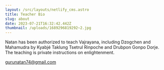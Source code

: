 ```yaml
---
layout: /src/layouts/netlify_cms.astro
title: Teacher Bio
slug: about
date: 2023-07-21T16:32:42.442Z
thumbnail: /uploads/1689296819292~2.jpg
---
```

Natan has been authorized to teach Vajrayana, including Dzogchen and Mahamudra by Kyabjé Taklung Tsetrul Rinpoche and Drubpon Gonpo Dorje. The teaching is private instructions on enlightenment.

<gurunatan74@gmail.com>